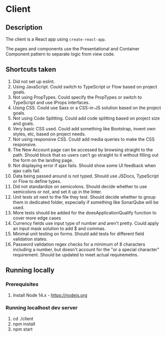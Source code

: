 # Client

## Description

The client is a React app using `create-react-app`.

The pages and components use the Presentational and Container Component pattern to separate logic from view code.

## Shortcuts taken
1. Did not set up eslint.
1. Using JavaScript. Could switch to TypeScript or Flow based on project goals.
1. Not using PropTypes. Could specify the PropTypes or switch to TypeScript and use IProps interfaces.
1. Using CSS. Could use Sass or a CSS-in-JS solution based on the project goals.
1. Not using Code Splitting. Could add code splitting based on project size and goals.
1. Very basic CSS used. Could add something like Bootstrap, invent own styles, etc, based on project needs.
1. Not using responsive CSS. Could add media queries to make the CSS responsive.
1. The New Account page can be accessed by browsing straight to the path. Should block that so users can't go straight to it without filling out the form on the landing page.
1. Not displaying error if ajax fails. Should show some UI feedback when ajax calls fail.
1. Data being passed around is not typed. Should use JSDocs, TypeScript or Flow to define types.
1. Did not standardize on semicolons. Should decide whether to use semicolons or not, and set it up in the linter.
1. Unit tests sit next to the file they test. Should decide whether to group them in dedicated folder, especially if something like SonarQube will be used.
1. More tests should be added for the doesApplicationQualify function to cover more edge cases
1. Currency fields use input type of number and aren't pretty. Could apply an input mask solution to add $ and commas.
1. Minimal unit testing on forms. Should add tests for different field validation states.
1. Password validation regex checks for a minimum of 8 characters including a number, but doesn't account for the "or a special character" requirement. Should be updated to meet actual requiremetns.

## Running locally

### Prerequisites
1. Install Node 14.x - https://nodejs.org

### Running localhost dev server
1. cd ./client
1. npm install
1. npm start